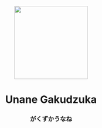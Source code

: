 <div align="center">

<img src="https://en.touhouwiki.net/images/6/67/CoUDUnane.png" width=200>

# Unane Gakudzuka
### がくずかうなね
</div>
